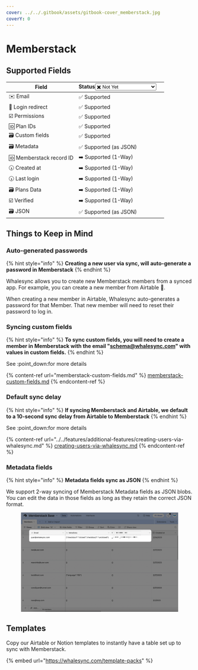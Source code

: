 ```yaml
---
cover: ../../.gitbook/assets/gitbook-cover_memberstack.jpg
coverY: 0
---
```


# Memberstack

## Supported Fields

<table><thead><tr><th>Field</th><th>Status<select><option value="6c90dea3d4b34f409e73be79b7076c4a" label="✖️ Not Yet" color="blue"></option><option value="9e01356060cc4ea4988d69f72fe19d39" label="✅ Supported" color="blue"></option><option value="bd4357bee12749d0b80f7bc4a94ec3b5" label="➡️ Supported (1-Way)" color="blue"></option><option value="9b0955a85d044258a10aa0d1d3695a79" label="✅ Supported (as JSON)" color="blue"></option></select></th><th data-hidden></th></tr></thead><tbody><tr><td>✉️ Email</td><td><span data-option="9e01356060cc4ea4988d69f72fe19d39">✅ Supported</span></td><td></td></tr><tr><td>📝 Login redirect</td><td><span data-option="9e01356060cc4ea4988d69f72fe19d39">✅ Supported</span></td><td></td></tr><tr><td>☑️ Permissions</td><td><span data-option="9e01356060cc4ea4988d69f72fe19d39">✅ Supported</span></td><td></td></tr><tr><td>🆔 Plan IDs</td><td><span data-option="9e01356060cc4ea4988d69f72fe19d39">✅ Supported</span></td><td></td></tr><tr><td>🗃️ Custom fields</td><td><span data-option="9e01356060cc4ea4988d69f72fe19d39">✅ Supported</span></td><td></td></tr><tr><td>🗃️ Metadata</td><td><span data-option="9b0955a85d044258a10aa0d1d3695a79">✅ Supported (as JSON)</span></td><td></td></tr><tr><td>🆔 Memberstack record ID</td><td><span data-option="bd4357bee12749d0b80f7bc4a94ec3b5">➡️ Supported (1-Way)</span></td><td></td></tr><tr><td>🕠 Created at</td><td><span data-option="bd4357bee12749d0b80f7bc4a94ec3b5">➡️ Supported (1-Way)</span></td><td></td></tr><tr><td>🕠 Last login</td><td><span data-option="bd4357bee12749d0b80f7bc4a94ec3b5">➡️ Supported (1-Way)</span></td><td></td></tr><tr><td>🗃️ Plans Data</td><td><span data-option="bd4357bee12749d0b80f7bc4a94ec3b5">➡️ Supported (1-Way)</span></td><td></td></tr><tr><td>☑️ Verified</td><td><span data-option="bd4357bee12749d0b80f7bc4a94ec3b5">➡️ Supported (1-Way)</span></td><td></td></tr><tr><td>󠁻󠁻🗃️ JSON</td><td><span data-option="9b0955a85d044258a10aa0d1d3695a79">✅ Supported (as JSON)</span></td><td></td></tr></tbody></table>

## Things to Keep in Mind <a href="#h_bccce14d8a" id="h_bccce14d8a"></a>

### Auto-generated passwords

{% hint style="info" %}
**Creating a new user via sync, will auto-generate a password in Memberstack**
{% endhint %}

Whalesync allows you to create new Memberstack members from a synced app. For example, you can create a new member from Airtable :tada:.

When creating a new member in Airtable, Whalesync auto-generates a password for that Member. That new member will need to reset their password to log in.



### Syncing custom fields

{% hint style="info" %}
**To sync custom fields, you will need to create a member in Memberstack with the email "schema@whalesync.com" with values in custom fields.**
{% endhint %}

See :point\_down:for more details

{% content-ref url="memberstack-custom-fields.md" %}
[memberstack-custom-fields.md](memberstack-custom-fields.md)
{% endcontent-ref %}



### Default sync delay

{% hint style="info" %}
**If syncing Memberstack and Airtable, we default to a 10-second sync delay from Airtable to Memberstack**
{% endhint %}

See :point\_down:for more details

{% content-ref url="../../features/additional-features/creating-users-via-whalesync.md" %}
[creating-users-via-whalesync.md](../../features/additional-features/creating-users-via-whalesync.md)
{% endcontent-ref %}



### Metadata fields

{% hint style="info" %}
**Metadata fields sync as JSON**
{% endhint %}

We support 2-way syncing of Memberstack Metadata fields as JSON blobs. You can edit the data in those fields as long as they retain the correct JSON format.

<figure><img src="../../.gitbook/assets/metadata_json.png" alt=""><figcaption></figcaption></figure>

## Templates <a href="#h_bccce14d8a" id="h_bccce14d8a"></a>

Copy our Airtable or Notion templates to instantly have a table set up to sync with Memberstack.

{% embed url="https://whalesync.com/template-packs" %}
